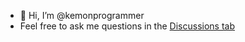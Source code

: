- 👋 Hi, I’m @kemonprogrammer
- Feel free to ask me questions in the [Discussions tab](https://github.com/kemonprogrammer/kemonprogrammer/discussions/categories/q-a)

<!---
kemonprogrammer/kemonprogrammer is a ✨ special ✨ repository because its `README.md` (this file) appears on your GitHub profile.
You can click the Preview link to take a look at your changes.
- 👀 I’m interested in ...
- 🌱 I’m currently learning ...
- 💞️ I’m looking to collaborate on ...
- 📫 How to reach me ...
--->
